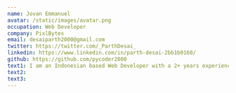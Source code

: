```yaml
---
name: Jovan Emmanuel
avatar: /static/images/avatar.png
occupation: Web Developer
company: PixlBytes
email: desaiparth2000@gmail.com
twitter: https://twitter.com/_ParthDesai_
linkedin: https://www.linkedin.com/in/parth-desai-2bb1b0160/
github: https://github.com/pycoder2000
text1: I am an Indonesian based Web Developer with a 2+ years experiences. I am passionate about Photography and Cyber Security. I am also play classical guitar and wish to make a career out of it someday.
text2:
text3:
---
```

